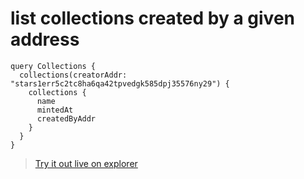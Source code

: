 # list collections created by a given address

```
query Collections {
  collections(creatorAddr: "stars1err5c2tc8ha6qa42tpvedgk585dpj35576ny29") {
    collections {
      name
      mintedAt
      createdByAddr
    }
  }
}
```

> [Try it out live on explorer](https://studio.apollographql.com/sandbox/explorer?endpoint=https%3A%2F%2Fconstellations-api.mainnet.stargaze-apis.com%2Fgraphql&explorerURLState=N4IgJg9gxgrgtgUwHYBcQC4QEcYIE4CeABAMIQA25CUKAlhEgM5HAA6SRRUFVN9TACih4EAQxQQ8AQTBg86IqxCMUovIwCM%2BPAFYoAJhRQAHAAtRANiyiALIYAOANwRgA5gGsdxnWHsArAGYdHQB2CyQCfQBOJQBKFnZOTm5KajoGZjYOJM4kUUREnKI4WlQXKRRCnOExFBcAIQIZOSqiAF9CjqQukAAaEEc1WlEAIypGDBA%2B5WFaezRMEDagA)

